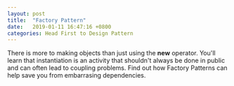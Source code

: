 ```yaml
---
layout: post
title:  "Factory Pattern"
date:   2019-01-11 16:47:16 +0800
categories: Head First to Design Pattern
---
```


There is more to making objects than just using the **new** operator. 
You'll learn that instantiation is an activity that shouldn't always be done in public and can often lead to coupling problems.
Find out how Factory Patterns can help save you from embarrasing dependencies.
 